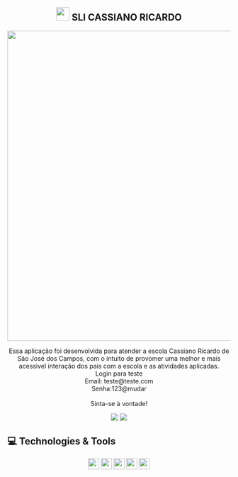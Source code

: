 <span align="center">

## <img src="https://raw.githubusercontent.com/iampavangandhi/iampavangandhi/master/gifs/Hi.gif" width="30px"> SLI CASSIANO RICARDO </h2>

</span>


<div align="center">
<img src="https://user-images.githubusercontent.com/66094168/230743083-e2202601-e8c6-4a00-83df-07356a758b03.png" width="700px" />
</div>


<p align="center">
Essa aplicação foi desenvolvida para atender a escola Cassiano Ricardo de São José dos Campos, com o intuito de provomer uma melhor e mais acessivel interação dos pais com a escola e as atividades aplicadas.<br>Login para teste <br>Email: teste@teste.com <br>Senha:123@mudar<br><br>Sinta-se à vontade!
</p>

<p align="center">
  <a href="https://www.linkedin.com/in/kallifabrahao/" alt="Linkedin">
  <img src="https://img.shields.io/badge/-Linkedin-0e76a8?style=for-the-badge&logo=&logoColor=white&link=https://www.linkedin.com/in/keidsonroby/" /></a>
    <a href="https://sli-cassiano-ricardo-git-dev-kallif003.vercel.app/" alt="Site">
  <img src="https://img.shields.io/badge/-Site-0e76a8?style=for-the-badge&logo=&logoColor=white&link=https://www.linkedin.com/in/keidsonroby/" /></a>
</p>  

## 💻 Technologies & Tools

<p align="center">

 <img src="https://img.shields.io/badge/Next%20-%2320232a.svg?&style=for-the-badge&logo=&logoColor=%2361DAFB" height="25"/>
  <img src="https://img.shields.io/badge/Typescript%20-%2320232a.svg?&style=for-the-badge&logo=&logoColor=%2361DAFB" height="25"/>
 <img src="https://img.shields.io/badge/Tailwind%20-%2320232a.svg?&style=for-the-badge&logo=&logoColor=%2361DAFB" height="25"/>
 <img src="https://img.shields.io/badge/Firebase%20-%2320232a.svg?&style=for-the-badge&logo=&logoColor=%2361DAFB" height="25"/>
  <img src="https://img.shields.io/badge/Prismic%20-%2320232a.svg?&style=for-the-badge&logo=&logoColor=%2361DAFB" height="25"/>
</p>







<!--

